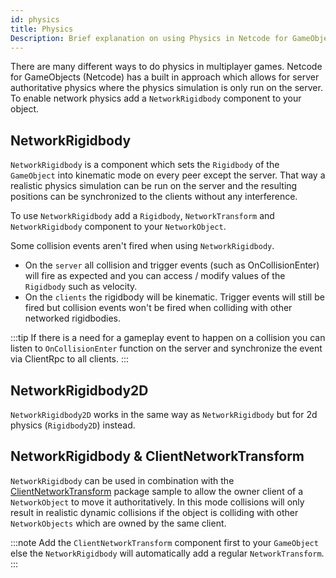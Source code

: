 ```yaml
---
id: physics
title: Physics
Description: Brief explanation on using Physics in Netcode for GameObjects
---
```


There are many different ways to do physics in multiplayer games. Netcode for GameObjects (Netcode) has a built in approach which allows for server authoritative physics where the physics simulation is only run on the server. To enable network physics add a `NetworkRigidbody` component to your object.

## NetworkRigidbody

`NetworkRigidbody` is a component which sets the `Rigidbody` of the `GameObject` into kinematic mode on every peer except the server. That way a realistic physics simulation can be run on the server and the resulting positions can be synchronized to the clients without any interference.

To use `NetworkRigidbody` add a `Rigidbody`, `NetworkTransform` and `NetworkRigidbody` component to your `NetworkObject`.

Some collision events aren't fired when using `NetworkRigidbody`.
- On the `server` all collision and trigger events (such as OnCollisionEnter) will fire as expected and you can access / modify values of the `Rigidbody` such as velocity.
- On the `clients` the rigidbody will be kinematic. Trigger events will still be fired but collision events won't be fired when colliding with other networked rigidbodies.

:::tip
If there is a need for a gameplay event to happen on a collision you can listen to `OnCollisionEnter` function on the server and synchronize the event via ClientRpc to all clients.
:::

## NetworkRigidbody2D

`NetworkRigidbody2D` works in the same way as `NetworkRigidbody` but for 2d physics (`Rigidbody2D`) instead.

## NetworkRigidbody & ClientNetworkTransform

`NetworkRigidbody` can be used in combination with the [ClientNetworkTransform](../components/networktransform.md#clientnetworktransform) package sample to allow the owner client of a `NetworkObject` to move it authoritatively. In this mode collisions will only result in realistic dynamic collisions if the object is colliding with other `NetworkObjects` which are owned by the same client.

:::note
Add the `ClientNetworkTransform` component first to your `GameObject` else the `NetworkRigidbody` will automatically add a regular `NetworkTransform`.
:::